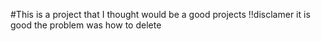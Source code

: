 #This is a project that I thought would be a good projects
!!disclamer it is good
the problem was how to delete
